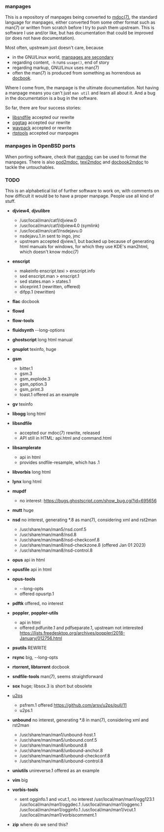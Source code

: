 ### manpages

This is a repository of manpages being converted to
[mdoc(7)](http://man.openbsd.org/mdoc),
the standard language for manpages,
either converted from some other format such as man(7)
or written from scratch before I try to push them upstream.
This is software I use and/or like, but has documentation
that could be improved (or does not have documentation).

Most often, upstream just doesn't care, because

* in the GNU/Linux world,
[manpages are secondary](https://www.gnu.org/prep/standards/html_node/Man-Pages.html#Man-Pages)
* regarding content, `-h` runs `usage()`, end of story
* regarding markup, GNU/Linux uses man(7)
* often the man(7) is produced from something as horrendous as
  [docbook](https://undeadly.org/cgi?action=article&sid=20190419101505).

Where I come from, the manpage is the ultimate documentation.
Not having a manpage means you can't just `man util` and learn all about it.
And a bug in the documentation is a bug in the software.

So far, there are four success stories:

* [libsndfile](https://github.com/libsndfile/libsndfile) accepted our rewrite
* [oggtag](https://oggtag.sourceforge.net/) accepted our rewrite
* [wavpack](https://github.com/dbry/WavPack) accepted or rewrite
* [rtptools](https://github.com/irtlab/rtptools) accepted our manpages

### manpages in OpenBSD ports

When porting software, check that
[mandoc](http://www.openbsd.org/faq/ports/specialtopics.html#Mandoc)
can be used to format the manpages.
There is also
[pod2mdoc](http://mdocml.bsd.lv/pod2mdoc/),
[texi2mdoc](http://mdocml.bsd.lv/texi2mdoc/) and
[docbook2mdoc](http://mdocml.bsd.lv/docbook2mdoc/)
to tackle the untouchables.

### TODO

This is an alphabetical list of further software to work on,
with comments on how difficult it would be to have a proper manpage.
People use all kind of stuff.

* **djview4**, **djvulibre**
	* /usr/local/man/cat1/djview.0
	* /usr/local/man/cat1/djview4.0 (symlink)
	* /usr/local/man/cat1/nsdejavu.0
	* nsdejavu.1.in sent to ingo, jmc
	* upstream accepted djview.1, but backed up
	because of generating html manuals for windows,
	for which they use KDE's man2html, which doesn't know mdoc(7)

* **enscript**
    * makeinfo enscript.texi > enscript.info
    * sed enscript.man > enscript.1
    * sed states.man > states.1
    * sliceprint.1 (rewritten, offered)
    * difpp.1 (rewritten)

* **flac**
	docbook

* **flowd**
* **flow-tools**

* **fluidsynth**
	--long-options

* **ghostscript**
	long html manual

* **gnuplot**
	texinfo, huge

* **gsm**
	* bitter.1
	* gsm.3
	* gsm_explode.3
	* gsm_option.3
	* gsm_print.3
	* toast.1 offered as an example

* **gv**
	texinfo

* **libogg**
	long html

* **libsndfile**
	* accepted our mdoc(7) rewrite, released
	* API still in HTML: api.html and command.html

* **libsamplerate**
	* api in html
	* provides sndfile-resample, which has .1

* **libvorbis**
	long html

* **lynx**
	long html

* **mupdf**
	* no interest: https://bugs.ghostscript.com/show_bug.cgi?id=695656

* **mutt**
	huge

* **nsd**
	no interest, generating *.8 as man(7), considering xml and rst2man
	* /usr/share/man/man5/nsd.conf.5
	* /usr/share/man/man8/nsd.8
	* /usr/share/man/man8/nsd-checkconf.8
	* /usr/share/man/man8/nsd-checkzone.8 (offered Jan 01 2023)
	* /usr/share/man/man8/nsd-control.8

* **opus**
	api in html

* **opusfile**
	api in html

* **opus-tools**
	* --long-opts
	* offered opusrtp.1

* **pdftk**
	offered, no interest

* **poppler**, **poppler-utils**
	* api in html
	* offered pdfunite.1 and pdfseparate.1, upstream not interested
	https://lists.freedesktop.org/archives/poppler/2018-January/012756.html

* **psutils**
	REWRITE

* **rsync**
	big, --long-opts

* **rtorrent, libtorrent**
	docbook

* **sndfile-tools**
	man(7), seems straightforward

* **sox**
	huge; libsox.3 is short but obsolete

* [u2ps](https://github.com/arsv/u2ps/)
    * psfrem.1 offered https://github.com/arsv/u2ps/pull/11
    * u2ps.1

* **unbound**
	no interest, generating *.8 in man(7), considering xml and rst2man
	* /usr/share/man/man1/unbound-host.1
	* /usr/share/man/man5/unbound.conf.5
	* /usr/share/man/man8/unbound.8
	* /usr/share/man/man8/unbound-anchor.8
	* /usr/share/man/man8/unbound-checkconf.8
	* /usr/share/man/man8/unbound-control.8

* **uniutils**
	unireverse.1 offered as an example

* **vim**
	big

* **vorbis-tools**
	* sent ogginfo.1 and vcut.1, no interest
	/usr/local/man/man1/ogg123.1
	/usr/local/man/man1/oggdec.1
	/usr/local/man/man1/oggenc.1
	/usr/local/man/man1/ogginfo.1
	/usr/local/man/man1/vcut.1
	/usr/local/man/man1/vorbiscomment.1

* **zip**
	where do we send this?
